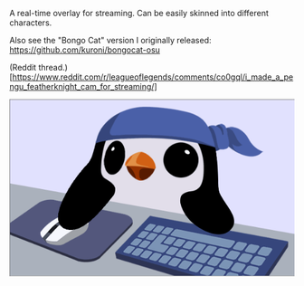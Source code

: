 A real-time overlay for streaming. Can be easily skinned into different characters.

Also see the "Bongo Cat" version I originally released: https://github.com/kuroni/bongocat-osu

(Reddit thread.)[https://www.reddit.com/r/leagueoflegends/comments/co0gql/i_made_a_pengu_featherknight_cam_for_streaming/]

![](demo.gif)


